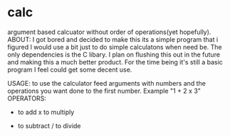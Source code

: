 # calc
argument based calcuator without order of operations(yet hopefully).
ABOUT: 
I got bored and decided to make this its a simple program that i figured I would use a bit just to do simple calculatons when need be.
The only dependencies is the C libary. I plan on flushing this out in the future and making this a much better product. For the time 
being it's still a basic program I feel could get some decent use.

USAGE:
to use the calculator feed arguments with numbers and the operations you want done to the first number. 
Example 
"1 + 2 x 3"
OPERATORS:
+ to add
x to multiply
- to subtract
/ to divide

